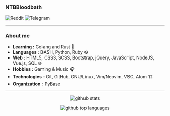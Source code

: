 ### NTBBloodbath
![Reddit](https://img.shields.io/reddit/user-karma/combined/NTBBloodbath?logo=reddit&style=for-the-badge)
![Telegram](https://img.shields.io/badge/Telegram-Contact-blue&?link=https://t.me/NTBBloodbath&logo=Telegram&style=for-the-badge)

---------------------------------------------------------------------------------------------------------------------------------------------------------------------------------

### About me

-  **Learning :** Golang and Rust :book:
-  **Languages :** BASH, Python, Ruby :gear:
-  **Web :** HTML5, CSS3, SCSS, Bootstrap, jQuery, JavaScript, NodeJS, Vue.js, SQL :globe_with_meridians:
-  **Hobbies :** Gaming & Music :headphones:
-  **Technologies :** Git, GitHub, GNU/Linux, Vim/Neovim, VSC, Atom :building_construction:
-  **Organization :** [PyBase](https://github.com/PyBase)

---------------------------------------------------------------------------------------------------------------------------------------------------------------------------------

<p align="center">
  <img alt="github stats" src="https://github-readme-stats.vercel.app/api?username=ntbbloodbath&show_icons=true&theme=tokyonight"/>
</p>

<p align="center">
  <img alt="github top languages" src="https://github-readme-stats.vercel.app/api/top-langs/?username=ntbbloodbath&theme=tokyonight&layout=compact"/>
</p>
